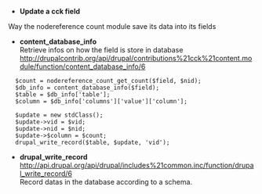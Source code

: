 * **Update a cck field**   

Way the nodereference count module save its data into its fields

* **content_database_info**     
Retrieve infos on how the field is store in database 
http://drupalcontrib.org/api/drupal/contributions%21cck%21content.module/function/content_database_info/6
````
  $count = nodereference_count_get_count($field, $nid);
  $db_info = content_database_info($field);
  $table = $db_info['table'];
  $column = $db_info['columns']['value']['column'];

  $update = new stdClass();
  $update->vid = $vid;
  $update->nid = $nid;
  $update->$column = $count;
  drupal_write_record($table, $update, 'vid');
````

* **drupal_write_record**   
http://api.drupal.org/api/drupal/includes%21common.inc/function/drupal_write_record/6   
Record datas in the database according to a schema. 

